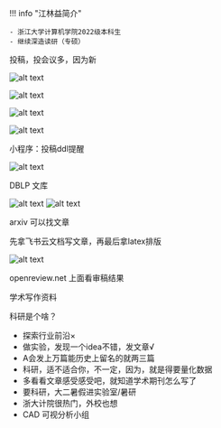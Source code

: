 !!! info "江林益简介"

    - 浙江大学计算机学院2022级本科生
    - 继续深造读研（专硕）

投稿，投会议多，因为新

![alt text](res/images/image-8.png)

![alt text](res/images/image-9.png)



![alt text](res/images/image-10.png)

![alt text](res/images/image-11.png)

小程序：投稿ddl提醒

![alt text](res/images/image-12.png)

DBLP 文库

![alt text](res/images/image-13.png)
![alt text](res/images/image-14.png)

arxiv 可以找文章

先拿飞书云文档写文章，再最后拿latex排版

![alt text](res/images/image-15.png)

openreview.net 上面看审稿结果

学术写作资料

科研是个啥？

- 探索行业前沿×
- 做实验，发现一个idea不错，发文章√
- A会发上万篇能历史上留名的就两三篇
- 科研，适不适合你，不一定，因为，就是得要量化数据
- 多看看文章感受感受吧，就知道学术期刊怎么写了
- 要科研，大二暑假进实验室/暑研
- 浙大计院很热门，外校也想
- CAD 可视分析小组